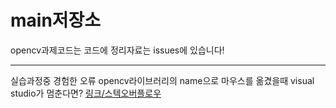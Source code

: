 # main저장소

opencv과제코드는 코드에
정리자료는 issues에 있습니다!
**********
실습과정중 경험한 오류
opencv라이브러리의 name으로 마우스를 옮겼을때 visual studio가 멈춘다면?
[링크/스텍오버플로우](https://stackoverflow.com/questions/50261793/visual-studio-2017-freezes-when-i-move-mouse-over-mat-keyword-opencv-3-4-1)
